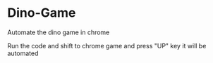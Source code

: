 # Dino-Game
Automate the dino game in chrome

Run the code and shift to chrome game and press "UP" key it will be automated
